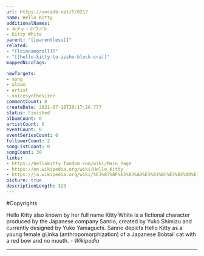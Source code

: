```yaml
---
url: https://vocadb.net/T/8217
name: Hello Kitty
additionalNames: 
- キティ・ホワイト
- Kitty White
parent: "[[parentless]]"
related:
- "[[cinnamoroll]]"
- "[[hello-kitty-to-issho-block-cra]]"
mappedNicoTags:

newTargets:
- song
- album
- artist
- voicesynthesizer
commentCount: 0
createDate: 2021-07-18T20:17:26.777
status: Finished
albumCount: 0
artistCount: 6
eventCount: 0
eventSeriesCount: 0
followerCount: 2
songListCount: 0
songCount: 30
links: 
- https://hellokitty.fandom.com/wiki/Main_Page
- https://en.wikipedia.org/wiki/Hello_Kitty
- https://ja.wikipedia.org/wiki/%E3%83%8F%E3%83%AD%E3%83%BC%E3%82%AD%E3%83%86%E3%82%A3
picture: true
descriptionLength: 329
---
```


#Copyrights

Hello Kitty also known by her full name Kitty White is a fictional character produced by the Japanese company Sanrio, created by Yuko Shimizu and currently designed by Yuko Yamaguchi. 
Sanrio depicts Hello Kitty as a young female gijinka (anthropomorphization) of a Japanese Bobtail cat with a red bow and no mouth.
*- Wikipedia*

---

